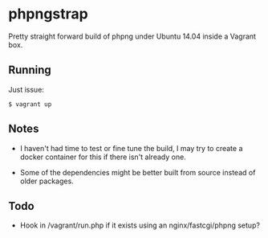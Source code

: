 # phpngstrap #

Pretty straight forward build of phpng under Ubuntu 14.04 inside a Vagrant box.

## Running ##

Just issue:

	$ vagrant up

## Notes ##

* I haven't had time to test or fine tune the build, I may try to create a docker container for this if there isn't already one.

* Some of the dependencies might be better built from source instead of older packages.

## Todo ##

* Hook in /vagrant/run.php if it exists using an nginx/fastcgi/phpng setup?
